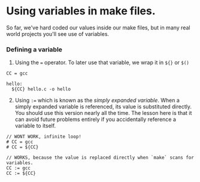 # Using variables in make files.

So far, we've hard coded our values inside our make files, but in many real world projects
you'll see use of variables.

### Defining a variable

1. Using the `=` operator. To later use that variable, we wrap it in `${}` or `$()`

```
CC = gcc

hello:
  ${CC} hello.c -o hello
```

2. Using `:=` which is known as the _simply expanded variable_. When a simply expanded variable is referenced, its value is substituted directly. You should use this version nearly all the time. The lesson here is that it can avoid future problems entirely if you accidentally reference a variable to itself.

```
// WONT WORK, infinite loop!
# CC = gcc
# CC = ${CC}

// WORKS, because the value is replaced directly when `make` scans for variables.
CC := gcc
CC := ${CC}
```